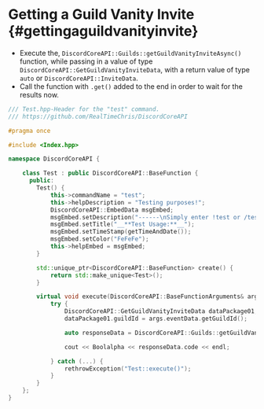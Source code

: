 Getting a Guild Vanity Invite {#gettingaguildvanityinvite}
============
- Execute the, `DiscordCoreAPI::Guilds::getGuildVanityInviteAsync()` function, while passing in a value of type `DiscordCoreAPI::GetGuildVanityInviteData`, with a return value of type `auto` or `DiscordCoreAPI::InviteData`.
- Call the function with `.get()` added to the end in order to wait for the results now.

```cpp
/// Test.hpp-Header for the "test" command.
/// https://github.com/RealTimeChris/DiscordCoreAPI

#pragma once

#include <Index.hpp>

namespace DiscordCoreAPI {

	class Test : public DiscordCoreAPI::BaseFunction {
	  public:
		Test() {
			this->commandName = "test";
			this->helpDescription = "Testing purposes!";
			DiscordCoreAPI::EmbedData msgEmbed;
			msgEmbed.setDescription("------\nSimply enter !test or /test!\n------");
			msgEmbed.setTitle("__**Test Usage:**__");
			msgEmbed.setTimeStamp(getTimeAndDate());
			msgEmbed.setColor("FeFeFe");
			this->helpEmbed = msgEmbed;
		}

		std::unique_ptr<DiscordCoreAPI::BaseFunction> create() {
			return std::make_unique<Test>();
		}

		virtual void execute(DiscordCoreAPI::BaseFunctionArguments& args) {
			try {
				DiscordCoreAPI::GetGuildVanityInviteData dataPackage01;
				dataPackage01.guildId = args.eventData.getGuildId();

				auto responseData = DiscordCoreAPI::Guilds::getGuildVanityInviteAsync(dataPackage01).get();

				cout << Boolalpha << responseData.code << endl;

			} catch (...) {
				rethrowException("Test::execute()");
			}
		}
	};
}
```
